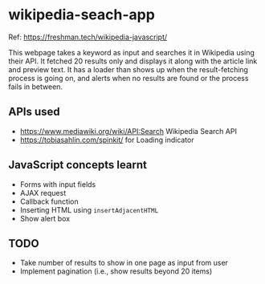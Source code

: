 # wikipedia-seach-app

Ref: https://freshman.tech/wikipedia-javascript/

This webpage takes a keyword as input and searches it in Wikipedia using their API.
It fetched 20 results only and displays it along with the article link and preview text.
It has a loader than shows up when the result-fetching process is going on, and 
alerts when no results are found or the process fails in between.

## APIs used
* https://www.mediawiki.org/wiki/API:Search Wikipedia Search API
* https://tobiasahlin.com/spinkit/ for Loading indicator

## JavaScript concepts learnt
* Forms with input fields
* AJAX request
* Callback function
* Inserting HTML using `insertAdjacentHTML`
* Show alert box

## TODO
* Take number of results to show in one page as input from user
* Implement pagination (i.e., show results beyond 20 items)
